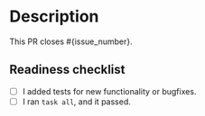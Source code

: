 # Description

This PR closes #{issue_number}.

<!-- 
    Write a short description to explain changes that are not mentioned in the initial issue.
    What were the reasons for those changes?
    Which decisions did you make and why? 
    What else should reviewers know about your changes? 
-->

## Readiness checklist

<!-- 
    If you want your changes to be merged quickly,
    please follow CONTRIBUTING.md.
-->

* [ ] I added tests for new functionality or bugfixes.
* [ ] I ran `task all`, and it passed.
